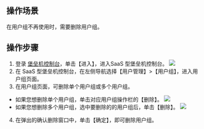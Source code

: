 ## 操作场景
在用户组不再使用时，需要删除用户组。

## 操作步骤
1. 登录 [堡垒机控制台](https://console.cloud.tencent.com/cds/bh)，单击【进入】，进入SaaS 型堡垒机控制台。
![](https://main.qcloudimg.com/raw/02d58f75b8b1733f33871fdb0d9f3e84.png)
2. 在 SaaS 型堡垒机控制台，在左侧导航选择【用户管理】>【用户组】，进入用户组页面。
3. 在用户组页面，可删除单个用户组或多个用户组。
  - 如果您想删除单个用户组，单击对应用户组操作栏的【删除】。
 ![](https://main.qcloudimg.com/raw/d4f853738018dd86dab197d43b4034aa.png)
 - 如果您想删除多个用户组，选中要删除的的用户组后，单击【删除】。
![](https://main.qcloudimg.com/raw/1a19e979146ee6afae4d340ad3566c30.png)
4. 在弹出的确认删除窗口中，单击【确定】，即可删除用户组。
